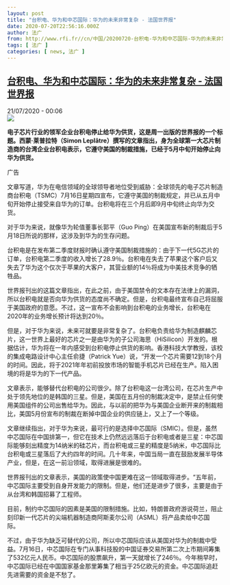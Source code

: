 ```yaml
---
layout: post
title: "台积电、华为和中芯国际：华为的未来非常复杂 - 法国世界报"
date: 2020-07-20T22:56:16.000Z
author: 法广
from: http://www.rfi.fr//cn/中国/20200720-台积电-华为和中芯国际-华为的未来非常复杂
tags: [ 法广 ]
categories: [ news, 法广 ]
---
```

<!--1595285776000-->
[台积电、华为和中芯国际：华为的未来非常复杂 - 法国世界报](http://www.rfi.fr//cn/%E4%B8%AD%E5%9B%BD/20200720-%E5%8F%B0%E7%A7%AF%E7%94%B5-%E5%8D%8E%E4%B8%BA%E5%92%8C%E4%B8%AD%E8%8A%AF%E5%9B%BD%E9%99%85-%E5%8D%8E%E4%B8%BA%E7%9A%84%E6%9C%AA%E6%9D%A5%E9%9D%9E%E5%B8%B8%E5%A4%8D%E6%9D%82)
------

<div>
<div>21/07/2020 - 00:06</div><img src="https://s.rfi.fr/media/display/b0f09814-0ec6-11ea-bdff-005056a9aa4d/w:310/p:16x9/fa_guo_shi_jie_bao_wb161923-rfi-cn-20150123_cartouche.jpg"><p><strong>电子芯片行业的领军企业台积电停止给华为供货，这是周一出版的世界报的一个标题。西蒙·莱普拉特（Simon Leplâtre）撰写的文章指出，身为全球第一大芯片制造商的台湾企业台积电表示，它遵守美国的制裁措施，已经于5月中旬开始停止向华为供货。</strong></p><div class="t-content__body u-clearfix"><div class="m-interstitial"><div class="m-interstitial__ad"><divclass="m-block-ad "data-tms-ad-type="box"data-tms-ad-status="idle"data-tms-ad-pos="1"><div class="m-block-ad__label">广告</div><div class="m-block-ad__content"></div></div></div></div><p>文章写道，华为在电信领域的全球领导者地位受到威胁：全球领先的电子芯片制造商台积电（TSMC）7月16日星期四宣布，它遵守美国的制裁规定，并已从五月中旬开始停止接受来自华为的订单。台积电将在三个月后即9月中旬终止向华为交货。</p><p>对于华为来说，就像华为轮值董事长郭平（Guo Ping）在美国宣布新的制裁后于5月18日所说的那样，这涉及到华为的生存问题。</p><p>台积电是在发布第二季度财报时确认遵守美国制裁措施的：由于下一代5G芯片的订单，台积电第二季度的收入增长了28.9％。台积电在失去了苹果这个客户后又失去了华为这个仅次于苹果的大客户，其营业额的14％将成为中美技术竞争的牺牲品。</p><p>世界报刊出的这篇文章指出，在此之前，由于美国禁令的文本存在法律上的漏洞，所以台积电就是否向华为供货的态度尚不确定。但是，台积电最终宣布自己将屈服于美国政府的意愿。不过，这一宣布不会影响到台积电的业务增长，台积电在2020年的业务增长预计将达到20％。</p><p>但是，对于华为来说，未来可就要是非常复杂了。台积电负责给华为制造麒麟芯片，这一世界上最好的芯片之一是由华为的子公司海思（HiSilicon）开发的。根据估计，华为将在一年内感受到台积电停止供货的影响。香港科技大学教授，该校的集成电路设计中心主任俞捷（Patrick Yue）说，“开发一个芯片需要12到18个月的时间。因此，将于2021年年初前投放市场的智能手机芯片已经在生产。陷入困境的将是华为的下一代产品。</p><p>文章表示，能够替代台积电的公司很少。除了台积电这一台湾公司，在芯片生产中处于领先地位的是韩国的三星。但是，美国在五月份的制裁决定中，是禁止任何使用美国组件的公司出售给华为。因此，与以前的把华为与美国企业断开来的制裁相比，美国5月份宣布的制裁在断掉中国企业的供应链上，又上了一个等级。</p><p>文章继续指出，对于华为来说，最可行的是选择中芯国际（SMIC）。但是，虽然中芯国际在中国排第一，但它在技术上仍然远远落后于台积电或者是三星：中芯国际能够刻出精度为14纳米的硅芯片，而台积电或三星的精度是5纳米，中芯国际比台积电或三星落后了大约四年的时间。几十年来，中国当局一直在鼓励发展半导体产业，但是，在这一前沿领域，取得进展是很难的。</p><p>世界报刊出的文章表示，美国的政策使中国更难在这一领域取得进步。“五年前，中芯国际主要受到自身开发能力的限制。但是，他们还是进步了很多，主要是由于从台湾和韩国招募了工程师。</p><p>目前，制约中芯国际的因素是美国的限制措施。比如，特朗普政府游说荷兰，阻止刻印新一代芯片的尖端机器制造商阿斯麦尔公司（ASML）将产品卖给中芯国际。   </p><p>不过，由于华为缺乏可替代的公司，所以中芯国际应该从美国对华为的制裁中受益。7月16日，中芯国际在专门从事科技股的中国证券交易所第二次上市期间筹集了532亿元人民币。中芯国际的股票飙升，第一天就增长了246％。今年稍早时，中芯国际已经在中国国家基金那里筹集了相当于25亿欧元的资金。中芯国际追赶先进需要的资金是不愁了。</p><p> </p><div class="o-self-promo o-self-promo--nl o-self-promo--hidden" data-selfpromo-newsletter></div><div class="o-self-promo o-self-promo--app o-self-promo--hidden" data-selfpromo-app></div></div>
</div>
